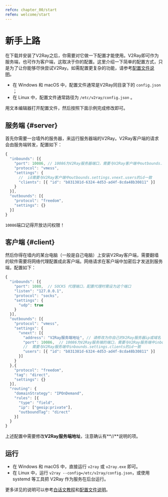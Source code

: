 ```yaml
---
refcn: chapter_00/start
refen: welcome/start
---
```


# 新手上路

在下载并安装了V2Ray之后，你需要对它做一下配置才能使用。V2Ray即可作为服务端，也可作为客户端，这取决于你的配置。这里介绍一下简单的配置方式，只是为了让你能够尽快尝试V2Ray。如需配置更复杂的功能，请参考[配置文件说明](../chapter_02/01_overview.md)。

* 在 Windows 和 macOS 中，配置文件通常是V2Ray同目录下的 `config.json` ；
* 在 Linux 中，配置文件通常路径为 `/etc/v2ray/config.json`  。

用文本编辑器打开配置文件，然后按照下面示例完成修改即可。

## 服务端 {#server}

首先你需要一台墙外的服务器，来运行服务器端的V2Ray。V2Ray客户端的请求会由服务端转发，配置如下：

```javascript
{
  "inbounds": [{
    "port": 10086, // 10086为V2Ray服务器端口，需要与V2Ray客户端中outbounds.settings.vnext.port一致
    "protocol": "vmess",
    "settings": {
      //  id需要与V2Ray客户端中outbounds.settings.vnext.users的id一致
      "clients": [{ "id": "b831381d-6324-4d53-ad4f-8cda48b30811" }]
    }
  }],
  "outbounds": [{
    "protocol": "freedom",
    "settings": {}
  }]
}
```

`10086`端口记得开放访问权限！

## 客户端 {#client}

然后你得在墙内的某台电脑（一般是自己电脑）上安装V2Ray客户端，需要翻墙的软件需要将网络代理配置成此客户端。网络请求在客户端中加密后才发送到服务端，配置如下：

```javascript
{
  "inbounds": [{
    "port": 1080,  // SOCKS 代理端口，配置代理时需设为这个端口
    "listen": "127.0.0.1",
    "protocol": "socks",
    "settings": {
      "udp": true
    }
  }],
  "outbounds": [{
    "protocol": "vmess",
    "settings": {
      "vnext": [{
        "address": "V2Ray服务端地址", // 请修改为你自己的V2Ray服务器ip或域名
        "port": 10086,  // 10086为V2Ray服务端的端口，需要与V2Ray服务端中inbounds.port一致
        //  需要与V2Ray服务端中inbounds.settings.clients的id一致
        "users": [{ "id": "b831381d-6324-4d53-ad4f-8cda48b30811" }]
      }]
    }
  },{
    "protocol": "freedom",
    "tag": "direct",
    "settings": {}
  }],
  "routing": {
    "domainStrategy": "IPOnDemand",
    "rules": [{
      "type": "field",
      "ip": ["geoip:private"],
      "outboundTag": "direct"
    }]
  }
}
```

上述配置中需要修改**V2Ray服务端地址**，注意确认有**//**说明的项。

## 运行

* 在 Windows 和 macOS 中，直接运行 `v2ray` 或 `v2ray.exe` 即可。
* 在 Linux 中，运行 `v2ray --config=/etc/v2ray/config.json`，或使用 systemd 等工具把 V2Ray 作为服务在后台运行。

更多详见的说明可以参考[白话文教程](https://toutyrater.github.io/)和[配置文件说明](../chapter_02/01_overview.md)。
